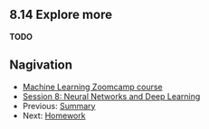 ## 8.14 Explore more

**TODO**


## Nagivation

* [Machine Learning Zoomcamp course](../)
* [Session 8: Neural Networks and Deep Learning](./)
* Previous: [Summary](13-summary.md)
* Next: [Homework](homework.md)